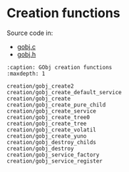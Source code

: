 # Creation functions

Source code in:
- [gobj.c](https://github.com/artgins/yunetas/blob/main/kernel/c/gobj-c/src/gobj.c)
- [gobj.h](https://github.com/artgins/yunetas/blob/main/kernel/c/gobj-c/src/gobj.h)

```{toctree}
:caption: GObj creation functions
:maxdepth: 1

creation/gobj_create2
creation/gobj_create_default_service
creation/gobj_create
creation/gobj_create_pure_child
creation/gobj_create_service
creation/gobj_create_tree0
creation/gobj_create_tree
creation/gobj_create_volatil
creation/gobj_create_yuno
creation/gobj_destroy_childs
creation/gobj_destroy
creation/gobj_service_factory
creation/gobj_service_register

```

